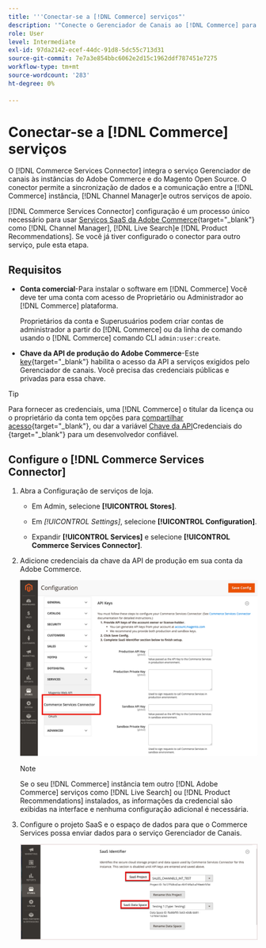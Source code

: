```yaml
---
title: '''Conectar-se a [!DNL Commerce] serviços"'
description: '"Conecte o Gerenciador de Canais ao [!DNL Commerce] para permitir a sincronização e a comunicação de dados entre a [!DNL Commerce] instância, Gerenciador de canal e outros serviços de suporte.'''
role: User
level: Intermediate
exl-id: 97da2142-ecef-44dc-91d8-5dc55c713d31
source-git-commit: 7e7a3e854bbc6062e2d15c1962ddf787451e7275
workflow-type: tm+mt
source-wordcount: '283'
ht-degree: 0%

---
```



# Conectar-se a [!DNL Commerce] serviços

O [!DNL Commerce Services Connector] integra o serviço Gerenciador de canais às instâncias do Adobe Commerce e do Magento Open Source. O conector permite a sincronização de dados e a comunicação entre a [!DNL Commerce] instância, [!DNL Channel Manager]e outros serviços de apoio.

[!DNL Commerce Services Connector] configuração é um processo único necessário para usar [Serviços SaaS da Adobe Commerce](https://experienceleague.adobe.com/docs/commerce-merchant-services/user-guides/home.html){target=&quot;_blank&quot;} como [!DNL Channel Manager], [!DNL Live Search]e [!DNL Product Recommendations]. Se você já tiver configurado o conector para outro serviço, pule esta etapa.

## Requisitos

- **Conta comercial**-Para instalar o software em [!DNL Commerce] Você deve ter uma conta com acesso de Proprietário ou Administrador ao [!DNL Commerce] plataforma.

   Proprietários da conta e Superusuários podem criar contas de administrador a partir do [!DNL Commerce] ou da linha de comando usando o [!DNL Commerce] comando CLI `admin:user:create`.

- **Chave da API de produção do Adobe Commerce**-Este [key](https://docs.magento.com/user-guide/system/saas.html#apikey){target=&quot;_blank&quot;} habilita o acesso da API a serviços exigidos pelo Gerenciador de canais. Você precisa das credenciais públicas e privadas para essa chave.

>[!TIP]
>
>Para fornecer as credenciais, uma [!DNL Commerce] o titular da licença ou o proprietário da conta tem opções para [compartilhar acesso](https://docs.magento.com/user-guide/magento/magento-account-share.html){target=&quot;_blank&quot;}, ou dar a variável [Chave da API](https://docs.magento.com/user-guide/system/saas.html#apikey)Credenciais do {target=&quot;_blank&quot;} para um desenvolvedor confiável.

## Configure o [!DNL Commerce Services Connector]

1. Abra a Configuração de serviços de loja.

   - Em Admin, selecione **[!UICONTROL Stores]**.

   - Em *[!UICONTROL Settings]*, selecione **[!UICONTROL Configuration]**.

   - Expandir **[!UICONTROL Services]** e selecione **[!UICONTROL Commerce Services Connector]**.

1. Adicione credenciais da chave da API de produção em sua conta da Adobe Commerce.

   ![[!DNL Commerce Services Connector] no [!DNL Admin] exibir](assets/commerce-services-connector-admin-service-view.png)


   >[!NOTE]
   >
   > Se o seu [!DNL Commerce] instância tem outro [!DNL Adobe Commerce] serviços como [!DNL Live Search] ou [!DNL Product Recommendations] instalados, as informações da credencial são exibidas na interface e nenhuma configuração adicional é necessária.

1. Configure o projeto SaaS e o espaço de dados para que o Commerce Services possa enviar dados para o serviço Gerenciador de Canais.

   ![[!DNL Commerce Services Connector] Configuração do Identificador SaaS no [!DNL Admin] exibir](assets/commerce-services-connector-saas-config.png)

